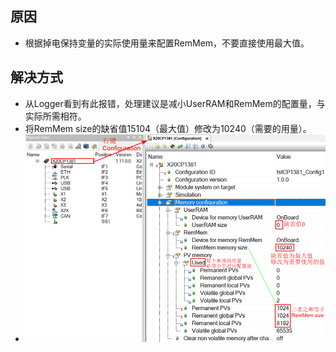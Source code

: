 ## 原因
- 根据掉电保持变量的实际使用量来配置RemMem，不要直接使用最大值。

## 解决方式
- 从Logger看到有此报错，处理建议是减小UserRAM和RemMem的配置量，与实际所需相符。
- 将RemMem size的缺省值15104（最大值）修改为10240（需要的用量）。
- ![](FILES/26263%20AR-DdNV%20Memory%20initialized/image-20230423174959692.png)

